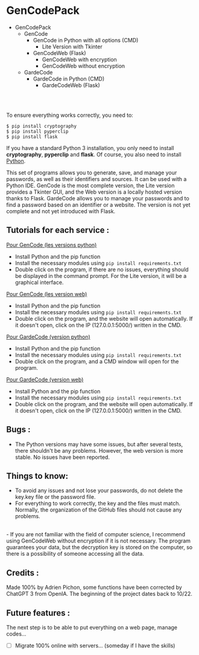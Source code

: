 # GenCodePack 


- GenCodePack
    - GenCode
        - GenCode in Python with all options (CMD)
            - Lite Version with Tkinter
        - GenCodeWeb (Flask)
            - GenCodeWeb with encryption
            - GenCodeWeb without encryption
    - GardeCode
        - GardeCode in Python (CMD)
          - GardeCodeWeb (Flask)


<br><br>


To ensure everything works correctly, you need to:

    $ pip install cryptography
    $ pip install pyperclip
    $ pip install flask


If you have a standard Python 3 installation, you only need to install **cryptography**, **pyperclip** and **flask**. Of course, you also need to install [Python](python.org/downloads/).

This set of programs allows you to generate, save, and manage your passwords, as well as their identifiers and sources. It can be used with a Python IDE. GenCode is the most complete version, the Lite version provides a Tkinter GUI, and the Web version is a locally hosted version thanks to Flask. GardeCode allows you to manage your passwords and to find a password based on an identifier or a website. The version is not yet complete and not yet introduced with Flask.



## Tutorials for each service :

<u>Pour GenCode (les versions python)</u>

  - Install Python and the pip function
  - Install the necessary modules using ```pip install requirements.txt```
  - Double click on the program, if there are no issues, everything should be displayed in the command prompt. For the Lite version, it will be a graphical interface.

<u>Pour GenCode (les version web) </u>

  - Install Python and the pip function
  - Install the necessary modules using ```pip install requirements.txt```
  - Double click on the program, and the website will open automatically. If it doesn't open, click on the IP (127.0.0.1:5000/) written in the CMD.

<u>Pour GardeCode (version python)</u>

  - Install Python and the pip function
  - Install the necessary modules using ```pip install requirements.txt```
  - Double click on the program, and a CMD window will open for the program. 

<u>Pour GardeCode (version web)</u>
  - Install Python and the pip function
  - Install the necessary modules using ```pip install requirements.txt```
  - Double click on the program, and the website will open automatically. If it doesn't open, click on the IP (127.0.0.1:5000/) written in the CMD.


## Bugs :
- The Python versions may have some issues, but after several tests, there shouldn't be any problems. However, the web version is more stable. No issues have been reported.


## Things to know:


  - To avoid any issues and not lose your passwords, do not delete the key.key file or the password file.
  - For everything to work correctly, the key and the files must match. Normally, the organization of the GitHub files should not cause any problems.
  <br>
  - If you are not familiar with the field of computer science, I recommend using GenCodeWeb without encryption if it is not necessary. The program guarantees your data, but the decryption key is stored on the computer, so there is a possibility of someone accessing all the data.



## Credits :

Made 100% by Adrien Pichon, some functions have been corrected by ChatGPT 3 from OpenIA. The beginning of the project dates back to 10/22.


## Future features :

The next step is to be able to put everything on a web page, manage codes...
* [ ] Migrate 100% online with servers... (someday if I have the skills)


